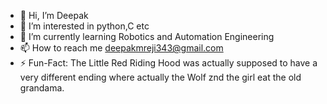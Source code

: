 - 👋 Hi, I’m Deepak
- 👀 I’m interested in python,C etc
- 🌱 I’m currently learning Robotics and Automation Engineering
- 📫 How to reach me deepakmreji343@gmail.com
- ⚡ Fun-Fact: The Little Red Riding Hood was actually supposed to have a very different ending where actually the Wolf znd the girl eat the old grandama.

<!---
WizCreative/WizCreative is a ✨ special ✨ repository because its `README.md` (this file) appears on your GitHub profile.
You can click the Preview link to take a look at your changes.
--->
